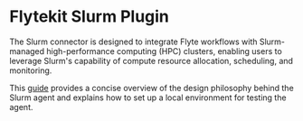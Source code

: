 # Flytekit Slurm Plugin

The Slurm connector is designed to integrate Flyte workflows with Slurm-managed high-performance computing (HPC) clusters, enabling users to leverage Slurm's capability of compute resource allocation, scheduling, and monitoring.

This [guide](https://github.com/JiangJiaWei1103/flytekit/blob/slurm-agent-dev/plugins/flytekit-slurm/demo.md) provides a concise overview of the design philosophy behind the Slurm agent and explains how to set up a local environment for testing the agent.
